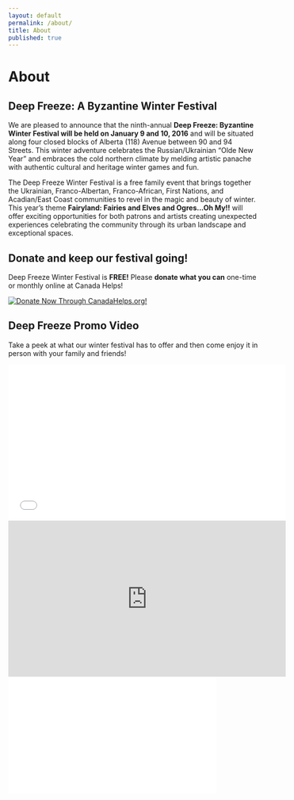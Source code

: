 ```yaml
---
layout: default
permalink: /about/
title: About
published: true
---
```






# About

## Deep Freeze: A Byzantine Winter Festival

We are pleased to announce that the ninth-annual **Deep Freeze: Byzantine Winter Festival will be held on January 9 and 10, 2016** and will be situated along four closed blocks of Alberta (118) Avenue between 90 and 94 Streets. This winter adventure celebrates the Russian/Ukrainian “Olde New Year” and embraces the cold northern climate by melding artistic panache with authentic cultural and heritage winter games and fun.

The Deep Freeze Winter Festival is a free family event that brings together the Ukrainian, Franco-Albertan, Franco-African, First Nations, and Acadian/East Coast communities to revel in the magic and beauty of winter. This year’s theme **Fairyland: Fairies and Elves and Ogres...Oh My!!** will offer exciting opportunities for both patrons and artists creating unexpected experiences celebrating the community through its urban landscape and exceptional spaces.

## Donate and keep our festival going!
Deep Freeze Winter Festival is **FREE!** Please **donate what you can** one-time or monthly online at Canada Helps! 

<A HREF="https://www.canadahelps.org/CharityProfilePage.aspx?CharityID=d109438"><IMG SRC="//www.canadahelps.org/image/DonateNowLink/en/Donate2.png" BORDER="0" ALT="Donate Now Through CanadaHelps.org!"/></A>

## Deep Freeze Promo Video

Take a peek at what our winter festival has to offer and then come enjoy it in person with your family and friends!

<iframe width="560" height="315" src="//www.youtube.com/embed/5l957U6WqRs" frameborder="0" allowfullscreen></iframe>

<iframe width="560" height="315" src="https://www.youtube.com/embed/9dveEj2NnoI" frameborder="0" allowfullscreen></iframe>

<iframe width="420" height="236" src="//www.youtube.com/embed/MeE6-7bGCt8" frameborder="0" allowfullscreen></iframe>
